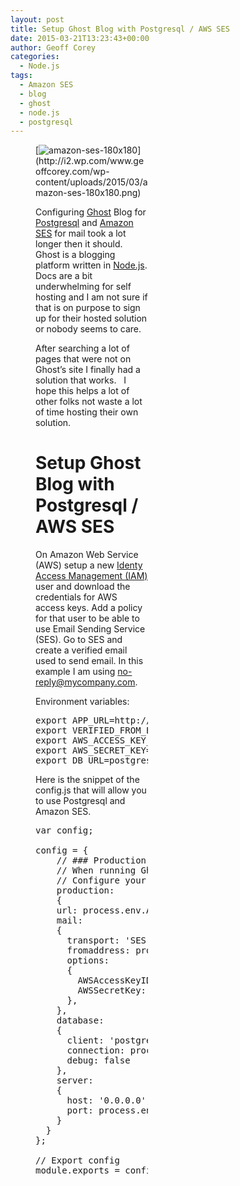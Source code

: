 ```yaml
---
layout: post
title: Setup Ghost Blog with Postgresql / AWS SES
date: 2015-03-21T13:23:43+00:00
author: Geoff Corey
categories:
  - Node.js
tags:
  - Amazon SES
  - blog
  - ghost
  - node.js
  - postgresql
---
```

<figure id="attachment_150" style="width: 180px" class="wp-caption alignright">[<img class="wp-image-150 size-full" src="http://i0.wp.com/www.geoffcorey.com/wp-content/uploads/2015/03/amazon-ses-180x180-e1448419526850.png?fit=100%2C100" alt="amazon-ses-180x180" data-recalc-dims="1" />](http://i2.wp.com/www.geoffcorey.com/wp-content/uploads/2015/03/amazon-ses-180x180.png)

Configuring <a title="Ghost blogging platform" href="http://ghost.org" target="_blank">Ghost</a> Blog for <a title="Postgresql Open Source Database" href="http://postgresql.org" target="_blank">Postgresql</a> and <a title="Amazon Web Services - SES" href="https://console.aws.amazon.com/ses/home" target="_blank">Amazon SES</a> for mail took a lot longer then it should.   Ghost is a blogging platform written in <a title="Node.js" href="http://nodejs.org" target="_blank">Node.js</a>. Docs are a bit underwhelming for self hosting and I am not sure if that is on purpose to sign up for their hosted solution or nobody seems to care.

After searching a lot of pages that were not on Ghost&#8217;s site I finally had a solution that works.   I hope this helps a lot of other folks not waste a lot of time hosting their own solution.

# Setup Ghost Blog with Postgresql / AWS SES

On Amazon Web Service (AWS) setup a new <a title="Amazon Web Services - IAM" href="https://console.aws.amazon.com/iam/home" target="_blank">Identy Access Management (IAM) </a>user and download the credentials for AWS access keys. Add a policy for that user to be able to use Email Sending Service (SES). Go to SES and create a verified email used to send email. In this example I am using no-reply@mycompany.com.

Environment variables:

<pre>export APP_URL=http://blog.mycompany.com
export VERIFIED_FROM_EMAIL=no-reply@mycompany.com
export AWS_ACCESS_KEY_ID=
export AWS_SECRET_KEY=
export DB_URL=postgres://&lt;username&gt;:&lt;password&gt;@&lt;host&gt;:&lt;port&gt;/&lt;dbname&gt;
</pre>

Here is the snippet of the config.js that will allow you to use Postgresql and Amazon SES.

<pre>var config;

config = {
    // ### Production
    // When running Ghost in the wild, use the production environment
    // Configure your URL and mail settings here
    production:
    {
    url: process.env.APP_URL,
    mail:
    {
      transport: 'SES',
      fromaddress: process.env.VERIFED_FROM_EMAIL,
      options:
      {
        AWSAccessKeyID: process.env.AWS_ACCESS_KEY_ID,
        AWSSecretKey: process.env.AWS_SECRET_KEY
      },
    },
    database:
    {
      client: 'postgres',
      connection: process.env.DB_URL,
      debug: false
    },
    server:
    {
      host: '0.0.0.0',
      port: process.env.PORT
    }
  }
};

// Export config
module.exports = config;
</pre>

<div class="changetip_tipme_button" data-bid="pzorhLpQgQWHugNp82hjHF" data-uid="kZJeSKkyNFLTcR9hhZcRyH">
</div>
